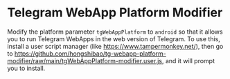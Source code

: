 # Telegram WebApp Platform Modifier

Modify the platform parameter `tgWebAppPlatform` to `android` so that it allows you to run Telegram WebApps in the web version of Telegram. To use this, install a user script manager (like https://www.tampermonkey.net/), then go to https://github.com/hongshibao/tg-webapp-platform-modifier/raw/main/tgWebAppPlatform-modifier.user.js, and it will prompt you to install.

